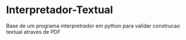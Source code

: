 # Interpretador-Textual
Base de um programa interpretrador em python para validar construcao textual atraves de PDF

